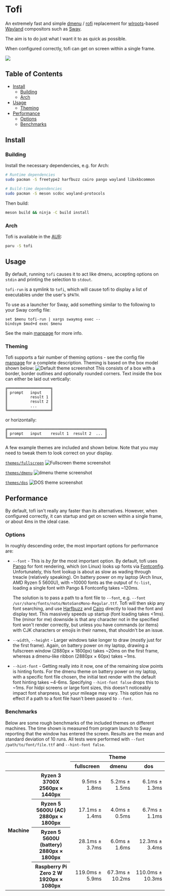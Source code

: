 # Tofi

An extremely fast and simple [dmenu](https://tools.suckless.org/dmenu/) /
[rofi](https://github.com/davatorium/rofi) replacement for
[wlroots](https://gitlab.freedesktop.org/wlroots/wlroots)-based
[Wayland](https://wayland.freedesktop.org/) compositors such as
[Sway](https://github.com/swaywm/sway/).

The aim is to do just what I want it to as quick as possible.

When configured correctly, tofi can get on screen within a single frame.

![](screenshot_fullscreen.png)

## Table of Contents
* [Install](#install)
  * [Building](#building)
  * [Arch](#arch)
* [Usage](#usage)
  * [Theming](#theming)
* [Performance](#performance)
  * [Options](#options)
  * [Benchmarks](#benchmarks)

## Install
### Building

Install the necessary dependencies, e.g. for Arch:
```sh
# Runtime dependencies
sudo pacman -S freetype2 harfbuzz cairo pango wayland libxkbcommon

# Build-time dependencies
sudo pacman -S meson scdoc wayland-protocols
```

Then build:
```sh
meson build && ninja -C build install
```

### Arch
Tofi is available in the [AUR](https://aur.archlinux.org/packages/tofi-git):
```sh
paru -S tofi
```

## Usage

By default, running `tofi` causes it to act like dmenu, accepting options on
`stdin` and printing the selection to `stdout`.

`tofi-run` is a symlink to `tofi`, which will cause tofi to display a list of
executables under the user's `$PATH`.

To use as a launcher for Sway, add something similar to the following to your
Sway config file:
```
set $menu tofi-run | xargs swaymsg exec --
bindsym $mod+d exec $menu
```

See the main [manpage](doc/tofi.1.md) for more info.

### Theming

Tofi supports a fair number of theming options - see the config file
[manpage](doc/tofi.5.md) for a complete description. Theming is based on the
box model shown below:
![Default theme screenshot](screenshot_default.png)
This consists of a box with a border, border outlines and optionally rounded
corners. Text inside the box can either be laid out vertically:
```
╔═══════════════════╗
║ prompt   input    ║
║          result 1 ║
║          result 2 ║
║          ...      ║
╚═══════════════════╝
```
or horizontally:
```
╔═══════════════════════════════════════════╗
║ prompt   input    result 1  result 2  ... ║
╚═══════════════════════════════════════════╝
```

A few example themes are included and shown below. Note that you may need to
tweak them to look correct on your display.

[`themes/fullscreen`](themes/fullscreen)
![Fullscreen theme screenshot](screenshot_fullscreen.png)

[`themes/dmenu`](themes/dmenu)
![dmenu theme screenshot](screenshot_dmenu.png)

[`themes/dos`](themes/dos)
![DOS theme screenshot](screenshot_dos.png)

## Performance

By default, tofi isn't really any faster than its alternatives. However, when
configured correctly, it can startup and get on screen within a single frame,
or about 4ms in the ideal case.

### Options
In roughly descending order, the most important options for performance are:

* `--font` - This is *by far* the most important option. By default, tofi uses
  [Pango](https://pango.gnome.org/) for font rendering, which (on Linux) looks
  up fonts via
  [Fontconfig](https://www.freedesktop.org/wiki/Software/fontconfig/).
  Unfortunately, this font lookup is about as slow as wading through treacle
  (relatively speaking). On battery power on my laptop (Arch linux, AMD Ryzen 5
  5600U), with ~10000 fonts as the output of `fc-list`, loading a single font
  with Pango & Fontconfig takes ~120ms.

  The solution is to pass a path to a font file to `--font`, e.g. `--font
  /usr/share/fonts/noto/NotoSansMono-Regular.ttf`. Tofi will then skip any font
  searching, and use [Harfbuzz](https://harfbuzz.github.io/) and
  [Cairo](https://www.cairographics.org/) directly to load the font and display
  text. This massively speeds up startup (font loading takes <1ms). The (minor
  for me) downside is that any character not in the specified font won't render
  correctly, but unless you have commands (or items) with CJK characters or
  emojis in their names, that shouldn't be an issue.
  
* `--width`, `--height` - Larger windows take longer to draw (mostly just for
  the first frame). Again, on battery power on my laptop, drawing a fullscreen
  window (2880px × 1800px) takes ~20ms on the first frame, whereas a dmenu-like
  ribbon (2880px × 60px) takes ~1ms.

* `--hint-font` - Getting really into it now, one of the remaining slow points
  is hinting fonts. For the dmenu theme on battery power on my laptop, with a
  specific font file chosen, the initial text render with the default font
  hinting takes ~4-6ms. Specifying `--hint-font false` drops this to ~1ms. For
  hidpi screens or large font sizes, this doesn't noticeably impact font
  sharpness, but your mileage may vary. This option has no effect if a path to
  a font file hasn't been passed to `--font`.

### Benchmarks

Below are some rough benchmarks of the included themes on different machines.
The time shown is measured from program launch to Sway reporting that the
window has entered the screen. Results are the mean and standard deviation of
10 runs. All tests were performed with `--font /path/to/font/file.ttf` and
`--hint-font false`.

<table>
  <thead>
    <tr>
      <th colspan=2 rowspan=2/>
      <th colspan=3> Theme </th>
    </tr>
    <tr>
      <th> fullscreen </th>
      <th> dmenu </th>
      <th> dos </th>
    </tr>
  </thead>
  <tbody>
    <tr>
      <th rowspan=4> Machine </th>
      <th> Ryzen 3 3700X <br> 2560px × 1440px </th>
      <td align=right> 9.5ms ± 1.8ms </td>
      <td align=right> 5.2ms ± 1.5ms </td>
      <td align=right> 6.1ms ± 1.3ms </td>    </tr>
    <tr>
      <th> Ryzen 5 5600U (AC) <br> 2880px × 1800px </th>
      <td align=right> 17.1ms ± 1.4ms </td>
      <td align=right> 4.0ms ± 0.5ms </td>
      <td align=right> 6.7ms ± 1.1ms </td>
    </tr>
    <tr>
      <th> Ryzen 5 5600U (battery) <br> 2880px × 1800px </th>
      <td align=right> 28.1ms ± 3.7ms </td>
      <td align=right> 6.0ms ± 1.6ms </td>
      <td align=right> 12.3ms ± 3.4ms </td>
    </tr>
    <tr>
      <th> Raspberry Pi Zero 2 W <br> 1920px × 1080px </th>
      <td align=right> 119.0ms ± 5.9ms </td>
      <td align=right> 67.3ms ± 10.2ms </td>
      <td align=right> 110.0ms ± 10.3ms </td>
    </tr>
  </tbody>
</table>
